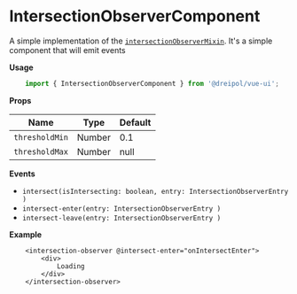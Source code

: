 # IntersectionObserverComponent
A simple implementation of the [`intersectionObserverMixin`](/src/mixins/intersection-observer). It's a simple component that will emit events

__Usage__
```js
    import { IntersectionObserverComponent } from '@dreipol/vue-ui';
```

__Props__

| Name | Type | Default |
| --- | --- | ---|
|`thresholdMin` |Number| 0.1 |
|`thresholdMax` |Number| null|

__Events__
-  `intersect(isIntersecting: boolean, entry: IntersectionObserverEntry )`
-  `intersect-enter(entry: IntersectionObserverEntry )`
-  `intersect-leave(entry: IntersectionObserverEntry )`

__Example__
```vue
    <intersection-observer @intersect-enter="onIntersectEnter">
        <div>
            Loading
        </div>
    </intersection-observer>
```

